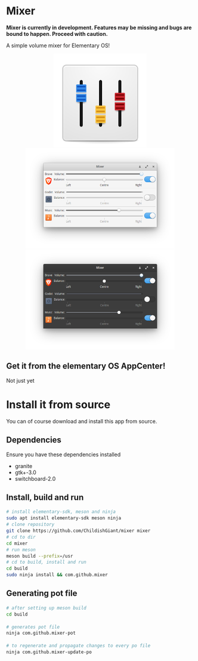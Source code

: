 # Mixer

**Mixer is currently in development. Features may be missing and bugs are bound to happen. Proceed with caution.**

A simple volume mixer for Elementary OS!

<p align="center">
<img width="250" src="data/icons/com.github.mixer.svg" alt="Logo">
<br>
<img width="400" src="docs/light.png" alt="Light mode">
<img width="400" src="docs/dark.png" alt="Dark mode">
</p>

## Get it from the elementary OS AppCenter!

<!-- [![Get it on AppCenter](https://appcenter.elementary.io/badge.svg)](https://appcenter.elementary.io/mixer)

This app is available on the elementary OS AppCenter. -->

Not just yet

# Install it from source

You can of course download and install this app from source.

## Dependencies

Ensure you have these dependencies installed

* granite
* gtk+-3.0
* switchboard-2.0

## Install, build and run

```bash
# install elementary-sdk, meson and ninja
sudo apt install elementary-sdk meson ninja
# clone repository
git clone https://github.com/ChildishGiant/mixer mixer
# cd to dir
cd mixer
# run meson
meson build --prefix=/usr
# cd to build, install and run
cd build
sudo ninja install && com.github.mixer
```

## Generating pot file

```bash
# after setting up meson build
cd build

# generates pot file
ninja com.github.mixer-pot

# to regenerate and propagate changes to every po file
ninja com.github.mixer-update-po
```
